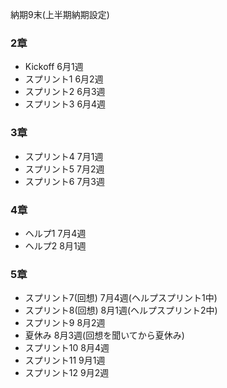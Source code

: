 納期9末(上半期納期設定)

### 2章
 * Kickoff  6月1週
 * スプリント1 6月2週
 * スプリント2 6月3週
 * スプリント3 6月4週

### 3章
 * スプリント4 7月1週
 * スプリント5 7月2週
 * スプリント6 7月3週

### 4章
 * ヘルプ1 7月4週
 * ヘルプ2 8月1週

### 5章
 * スプリント7(回想) 7月4週(ヘルプスプリント1中)
 * スプリント8(回想) 8月1週(ヘルプスプリント2中)
 * スプリント9 8月2週
 * 夏休み 8月3週(回想を聞いてから夏休み)
 * スプリント10 8月4週
 * スプリント11 9月1週
 * スプリント12 9月2週

